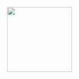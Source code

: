 <p align="center"><img src="https://user-images.githubusercontent.com/113874361/195926774-c2e50246-0d2b-46c5-87ac-7f8ca57c90e1.png" width="150"></p>
